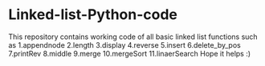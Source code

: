 # Linked-list-Python-code
This repository contains working code of all basic linked list functions such as 
1.appendnode
2.length
3.display
4.reverse
5.insert
6.delete_by_pos
7.printRev
8.middle
9.merge
10.mergeSort
11.linaerSearch 
Hope it helps :)
